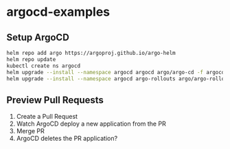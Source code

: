 # argocd-examples

## Setup ArgoCD

```sh
helm repo add argo https://argoproj.github.io/argo-helm
helm repo update
kubectl create ns argocd
helm upgrade --install --namespace argocd argocd argo/argo-cd -f argocd-install/values.yaml -f argocd-install/github-personal-access-token.yaml
helm upgrade --install --namespace argocd argo-rollouts argo/argo-rollouts
```

## Preview Pull Requests

1. Create a Pull Request
1. Watch ArgoCD deploy a new application from the PR
1. Merge PR
1. ArgoCD deletes the PR application?
